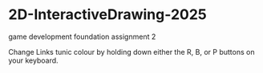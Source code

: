 # 2D-InteractiveDrawing-2025
game development foundation assignment 2

Change Links tunic colour by holding down either the R, B, or P buttons on your keyboard.
